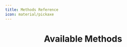 ```yaml
---
title: Methods Reference
icon: material/pickaxe
---
```


<h1 align="center"><b>Available Methods</b></h1>
